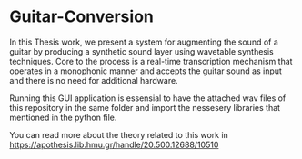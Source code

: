 # Guitar-Conversion

In this Thesis work, we present a system for augmenting the sound of a guitar by producing a synthetic sound layer using wavetable synthesis techniques. 
Core to the process is a real-time transcription mechanism that operates in a monophonic manner and accepts the guitar sound as input and there is no need for additional hardware. 


Running this GUI application is essensial to have the attached wav files of this repository in the same folder and import the nessesery libraries that mentioned in the python file.

You can read more about the theory related to this work in https://apothesis.lib.hmu.gr/handle/20.500.12688/10510
